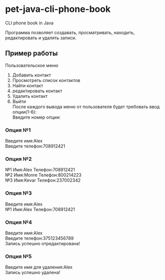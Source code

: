# pet-java-cli-phone-book
CLI phone book in Java

Программа позволяет создавать, просматривать, находить, редактировать и удалять записи.  

## Пример работы
Пользовательское меню  
1. Добавить контакт  
2. Просмотреть список контактов  
3. Найти контакт  
4. редактировать контакт  
5. Удалить контакт  
6. Выйти  
После каждого вывода меню от пользователя будет требовать ввод опции(1-6):  
Введите номер опции:  
### Опция №1
Введите имя:Alex  
Введите телефон:708912421  
### Опция №2
№1 Имя:Alex Телефон:708912421  
№2 Имя:Monre Телефон:800214223  
№3 Имя:Kevar Телефон:237002342  
### Опция №3
Введите имя:Alex  
№1 Имя:Alex Телефон:708912421  
### Опция №4
Введите имя:Alex  
Введите телефон:375123456789  
Запись успешно отредактирована!  
### Опция №5
Введите имя для удаления:Alex  
Запись успешно удалена!  